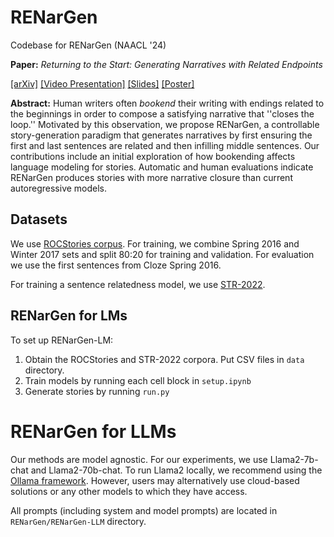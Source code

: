 # RENarGen
Codebase for RENarGen  (NAACL '24)

**Paper:** *Returning to the Start: Generating Narratives with Related Endpoints* 

[[arXiv]](https://arxiv.org/pdf/2404.00829)
[[Video Presentation]](https://drive.google.com/file/d/1sFnJMFoXAPXkkOTjtt-xwFG-frNitQYo/view?usp=sharing)
[[Slides]](https://github.com/adbrei/RENarGen/blob/main/Returning%20to%20the%20Start%20-%20NAACL%202024%20Slides.pdf)
[[Poster]](https://github.com/adbrei/RENarGen/blob/main/Returning%20to%20the%20Start%20-%20NAACL%202024%20Poster.pdf)

**Abstract:**  Human writers often *bookend* their writing with endings related to the beginnings in order to compose a satisfying narrative that ''closes the loop.'' Motivated by this observation, we propose RENarGen, a controllable story-generation paradigm that generates narratives by first ensuring the first and last sentences are related and then infilling middle sentences. Our contributions include an initial exploration of how bookending affects language modeling for stories. Automatic and human evaluations indicate RENarGen produces stories with more narrative closure than current autoregressive models.

## Datasets

We use [ROCStories corpus](https://cs.rochester.edu/nlp/rocstories/). For training, we combine Spring 2016 and Winter 2017 sets and split 80:20 for training and validation. For evaluation we use the first sentences from Cloze Spring 2016. 

For training a sentence relatedness model, we use [STR-2022](https://github.com/Priya22/semantic-textual-relatedness/blob/master/sem_text_rel_ranked.csv).

## RENarGen for LMs

To set up RENarGen-LM:
1. Obtain the ROCStories and STR-2022 corpora. Put CSV files in ``data`` directory.
2. Train models by running each cell block in ``setup.ipynb``
3. Generate stories by running ``run.py``

# RENarGen for LLMs

Our methods are model agnostic. For our experiments, we use Llama2-7b-chat and Llama2-70b-chat. To run Llama2 locally, we recommend using the [Ollama framework](https://github.com/ollama/ollama). However, users may alternatively use cloud-based solutions or any other models to which they have access.

All prompts (including system and model prompts) are located in `RENarGen/RENarGen-LLM` directory.
